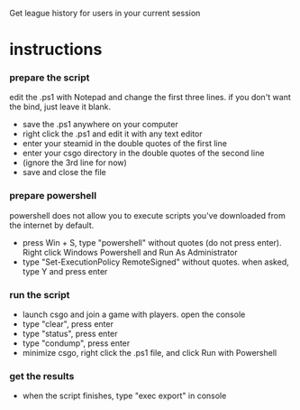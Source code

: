 Get league history for users in your current session

# instructions
### prepare the script
edit the .ps1 with Notepad and change the first three lines. if you don't want the bind, just leave it blank.

* save the .ps1 anywhere on your computer
* right click the .ps1 and edit it with any text editor
* enter your steamid in the double quotes of the first line
* enter your csgo directory in the double quotes of the second line
* (ignore the 3rd line for now)
* save and close the file

### prepare powershell
powershell does not allow you to execute scripts you've downloaded from the internet by default.

* press Win + S, type "powershell" without quotes (do not press enter). Right click Windows Powershell and Run As Administrator
* type "Set-ExecutionPolicy RemoteSigned" without quotes. when asked, type Y and press enter

### run the script
* launch csgo and join a game with players. open the console
* type "clear", press enter
* type "status", press enter
* type "condump", press enter
* minimize csgo, right click the .ps1 file, and click Run with Powershell
	
### get the results
* when the script finishes, type "exec export" in console
